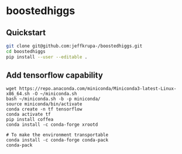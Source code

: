 # boostedhiggs

## Quickstart
```bash
git clone git@github.com:jeffkrupa-/boostedhiggs.git
cd boostedhiggs
pip install --user --editable .
```


## Add tensorflow capability
```
wget https://repo.anaconda.com/miniconda/Miniconda3-latest-Linux-x86_64.sh -O ~/miniconda.sh
bash ~/miniconda.sh -b -p miniconda/
source miniconda/bin/activate
conda create -n tf tensorflow
conda activate tf
pip install coffea
conda install -c conda-forge xrootd

# To make the environment transportable
conda install -c conda-forge conda-pack
conda-pack
```


